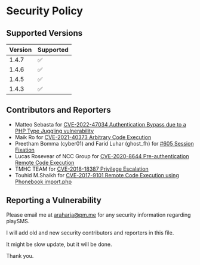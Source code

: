 # Security Policy

## Supported Versions

| Version | Supported          |
| ------- | ------------------ |
| 1.4.7   | :white_check_mark: |
| 1.4.6   | :white_check_mark: |
| 1.4.5   | :white_check_mark: |
| 1.4.3   | :white_check_mark: |

## Contributors and Reporters

- Matteo Sebasta for [CVE-2022-47034 Authentication Bypass due to a PHP Type Juggling vulnerability](https://www.cvedetails.com/cve-details.php?t=1&cve_id=CVE-2022-47034)
- Maik Ro for [CVE-2021-40373 Arbitrary Code Execution](https://github.com/maikroservice/CVE-2021-40373)
- Preetham Bomma (cyber01) and Farid Luhar (ghost_fh) for [#605 Session Fixation](https://github.com/playsms/playsms/issues/605)
- Lucas Rosevear of NCC Group for [CVE-2020-8644 Pre-authentication Remote Code Execution](https://research.nccgroup.com/2020/02/11/technical-advisory-playsms-pre-authentication-remote-code-execution-cve-2020-8644/)
- TMHC TEAM for [CVE-2018-18387 Privilege Escalation](https://github.com/TheeBlind/CVE-2018-18387)
- Touhid M.Shaikh for [CVE-2017-9101 Remote Code Execution using Phonebook import.php](https://www.cvedetails.com/cve/CVE-2017-9101/)

## Reporting a Vulnerability

Please email me at araharja@pm.me for any security information regarding playSMS.

I will add old and new security contributors and reporters in this file.

It might be slow update, but it will be done.

Thank you.
